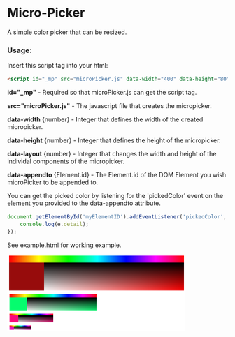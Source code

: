 # Micro-Picker
A simple color picker that can be resized.

### Usage:

Insert this script tag into your html:

```HTML
<script id="_mp" src="microPicker.js" data-width="400" data-height="80" data-layout="5" data-appendto="myElementID"></script>
```

**id="_mp"**   - Required so that microPicker.<spand></span>js can get the script tag.

**src="microPicker.<spand></span>js"**  - The javascript file that creates the micropicker.

**data-width** {number}   - Integer that defines the width of the created micropicker.

**data-height** {number}   - Integer that defines the height of the micropicker.

**data-layout** {number}   - Integer that changes the width and height of the individal components of the micropicker.

**data-appendto** {Element.<spand></span>id}   - The Element.<spand></span>id of the DOM Element you wish microPicker to be appended to.

You can get the picked color by listening for the 'pickedColor' event on the element you provided to the data-appendto attribute.

```javascript
document.getElementById('myElementID').addEventListener('pickedColor', (e) => {
    console.log(e.detail);
});

```

See example.html for working example.

![alt text](img.png "microPicker in action")